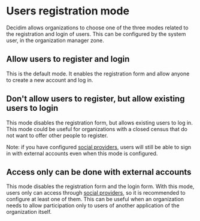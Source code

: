 # Users registration mode

Decidim allows organizations to choose one of the three modes related to the registration and login of users. This can be configured by the system user, in the organization manager zone.

## Allow users to register and login

This is the default mode. It enables the registration form and allow anyone to create a new account and log in.

## Don't allow users to register, but allow existing users to login

This mode disables the registration form, but allows existing users to log in. This mode could be useful for organizations with a closed census that do not want to offer other people to register.

Note: if you have configured [social providers](services/social_providers.md), users will still be able to sign in with external accounts even when this mode is configured.

## Access only can be done with external accounts

This mode disables the registration form and the login form. With this mode, users only can access through [social providers](services/social_providers.md), so it is recommended to configure at least one of them. This can be useful when an organization needs to allow participation only to users of another application of the organization itself.
